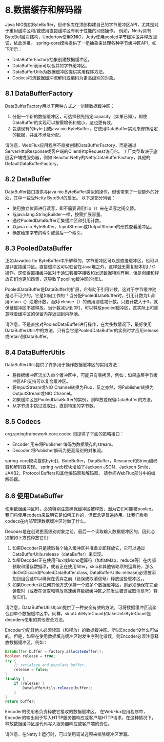 # 8.数据缓存和解码器

Java NIO提供ByteBuffer，但许多库在顶部构建自己的字节缓冲区API，尤其是对于重用缓冲区和/或使用直接缓冲区有利于性能的网络操作。 例如，Netty具有ByteBuf层次结构，Undertow使用XNIO，Jetty使用pooled字节缓冲区并释放回调，依此类推。 spring-core模块提供了一组抽象来处理各种字节缓冲区API，如下所示：

* DataBufferFactory抽象创建数据缓冲区。
* DataBuffer表示可以合并的字节缓冲区。
* DataBufferUtils为数据缓冲区提供实用程序方法。
* Codecs将流数据缓冲流解码或编码为更高级别的对象。

## 8.1 DataBufferFactory

DataBufferFactory用以下两种方式之一创建数据缓冲区：

1. 分配一个新的数据缓冲区，可选择预先指定capacity（如果已知），即使DataBuffer的实现可以按需增长和缩小，这也更有效。
2. 包装现有的byte \[\]或java.nio.ByteBuffer，它使用DataBuffer实现来修饰给定的数据，并且不涉及分配。

请注意，WebFlux应用程序不直接创建DataBufferFactory，而是通过ServerHttpResponse或客户端的ClientHttpRequest访问它。 工厂类型取决于底层客户端或服务器，例如 Reactor Netty的NettyDataBufferFactory，其他的DefaultDataBufferFactory。

## 8.2 DataBuffer

DataBuffer接口提供与java.nio.ByteBuffer类似的操作，但也带来了一些额外的好处，其中一些受Netty ByteBuf的启发。 以下是部分列表：

* 使用独立位置进行读写，即不需要调用flip（）来在读写之间交替。
* 与java.lang.StringBuilder一样，按需扩展容量。
* 通过PooledDataBuffer汇集缓冲区和引用计数。
* 以java.nio.ByteBuffer，InputStream或OutputStream的形式查看缓冲区。
* 确定给定字节的索引或最后一个索引。

## 8.3 PooledDataBuffer

正如Javadoc for ByteBuffer中所解释的，字节缓冲区可以是直接缓冲区，也可以是非直接缓冲区。直接缓冲区可以驻留在Java堆之外，这样就无需复制本机I / O操作。这使得直接缓冲区对于通过套接字接收和发送数据特别有用，但是创建和释放它们也更加昂贵，这导致了pooling缓冲区的想法。

PooledDataBuffer是DataBuffer的扩展，它有助于引用计数，这对于字节缓冲池是必不可少的。它是如何工作的？当分配PooledDataBuffer时，引用计数为1.调用retain（）递增计数，而对release（）的调用则递减计数。只要计数大于0，就保证缓冲区不被释放。当计数减少到0时，可以释放pooled缓冲区，这实际上可能意味着缓冲区的保留内存返回到内存池。

请注意，不是直接对PooledDataBuffer进行操作，在大多数情况下，最好使用DataBufferUtils中的方法，只有当它是PooledDataBuffer的实例时才应用release或retain到DataBuffer。

## 8.4 DataBufferUtils

DataBufferUtils提供了许多用于操作数据缓冲区的实用方法：

* 将数据缓冲区流加入单个缓冲区中，可能只有零拷贝，例如：如果底层字节缓冲区API支持可以复合缓冲区。
* 将InputStream或NIO Channel转换为Flux，反之亦然，将Publisher转换为OutputStream或NIO Channel。
* 如果缓冲区是PooledDataBuffer的实例，则释放或保留DataBuffer的方法。
* 从字节流中跳过或取出，直到特定的字节数。

## 8.5 Codecs

org.springframework.core.codec 包提供了下面的策略接口：

* Encoder 用来将Publisher 编码为数据缓存的stream。
* Decoder 将Publisher解码为更高级别的对象流。

spring-core模块提供byte\[\]，ByteBuffer，DataBuffer，Resource和String编码器和解码器实现。 spring-web模块增加了Jackson JSON，Jackson Smile，JAXB2，Protocol Buffers和其他编码器和解码器。 请参阅WebFlux部分中的编解码器。

## 8.6 使用DataBuffer

使用数据缓冲区时，必须特别注意确保缓冲区被释放，因为它们可能被pooled。我们将使用codecs来说明它是如何工作的，但概念更普遍适用。让我们看看codecs在内部管理数据缓冲区时做了什么。

Decoder是在创建更高级别对象之前，最后一个读取输入数据缓冲区的，因此必须按如下方式释放它们：

1. 如果Decoder只是读取每个输入缓冲区并准备立即释放它，它可以通过DataBufferUtils.release（dataBuffer）来实现。
2. 如果Decoder正在使用Flux或Mono运算符（如flatMap，reduce等）在内部预取和缓存数据项，或者正在使用filter，skip和其他省略项的运算符，那么doOnDiscard\(PooledDataBuffer.class, DataBufferUtils::release\)必须被添加到组合链中以确保在丢弃之前（错误或取消信号）释放这些缓冲区，。
3. 如果Decoder以任何其他方式保持一个或多个数据缓冲区，则必须确保在完全读取时（或者在读取和释放高速缓存数据缓冲区之前发生错误或取消信号）释放它们。

请注意，DataBufferUtils\#join提供了一种安全有效的方法，可将数据缓冲区流聚合到单个数据缓冲区中。同样，skipUntilByteCount和takeUntilByteCount是decoders使用的其他安全方法。

Encoder分配其他人必须读取（和释放）的数据缓冲区。所以Encoder没什么可做的。但是，如果在使用数据填充缓冲区时发生序列化错误，则Encoder必须注意释放数据缓冲区。例如：

```java
DataBuffer buffer = factory.allocateBuffer();
boolean release = true;
try {
    // serialize and populate buffer..
    release = false;
}
finally {
    if (release) {
        DataBufferUtils.release(buffer);
    }
}
return buffer;
```

Encoder的使用者负责释放它接收的数据缓冲区。 在WebFlux应用程序中，Encoder的输出用于写入HTTP服务器响应或客户端HTTP请求，在这种情况下，释放数据缓冲区是代码写入服务器响应或客户端的责任。

请注意，在Netty上运行时，可以使用调试选项来排除缓冲区泄漏。

